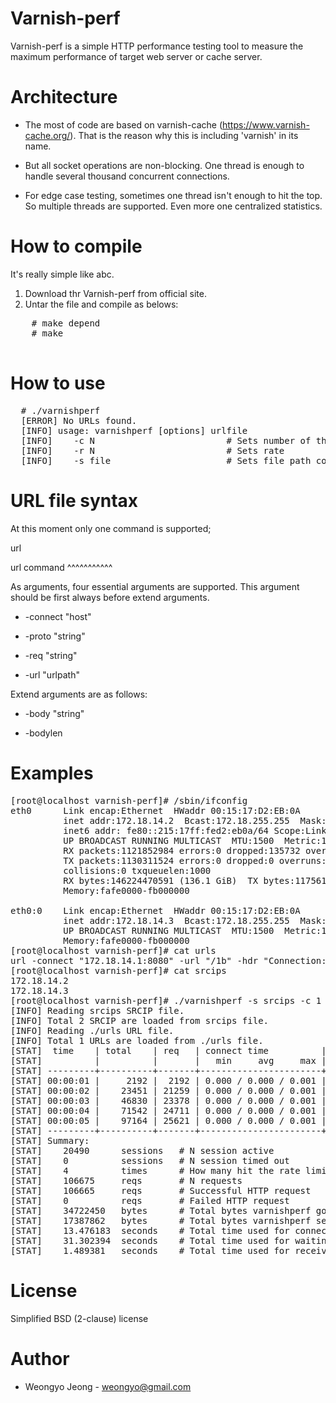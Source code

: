 Varnish-perf
============

Varnish-perf is a simple HTTP performance testing tool to measure the maximum
performance of target web server or cache server.

Architecture
============

* The most of code are based on varnish-cache
  (https://www.varnish-cache.org/).  That is the reason why this is
  including 'varnish' in its name.

* But all socket operations are non-blocking.  One thread is enough to
  handle several thousand concurrent connections.

* For edge case testing, sometimes one thread isn't enough to hit the
  top.  So multiple threads are supported.  Even more one centralized
  statistics.

How to compile
==============

It's really simple like abc.

1. Download thr Varnish-perf from official site.
2. Untar the file and compile as belows:

  <pre>
    # make depend
    # make
  </pre>

How to use
==========

<pre>
  # ./varnishperf
  [ERROR] No URLs found.
  [INFO] usage: varnishperf [options] urlfile
  [INFO]    -c N                         # Sets number of threads
  [INFO]    -r N                         # Sets rate
  [INFO]    -s file                      # Sets file path containing src IP
</pre>

URL file syntax
===============

At this moment only one command is supported;

  url

url command
^^^^^^^^^^^

As arguments, four essential arguments are supported.  This argument should be
first always before extend arguments.

* -connect "host"

* -proto "string"

* -req "string"

* -url "urlpath"

Extend arguments are as follows:

* -body "string"

* -bodylen <number>

Examples
========

<pre>
[root@localhost varnish-perf]# /sbin/ifconfig
eth0      Link encap:Ethernet  HWaddr 00:15:17:D2:EB:0A  
          inet addr:172.18.14.2  Bcast:172.18.255.255  Mask:255.255.0.0
          inet6 addr: fe80::215:17ff:fed2:eb0a/64 Scope:Link
          UP BROADCAST RUNNING MULTICAST  MTU:1500  Metric:1
          RX packets:1121852984 errors:0 dropped:135732 overruns:0 frame:0
          TX packets:1130311524 errors:0 dropped:0 overruns:0 carrier:0
          collisions:0 txqueuelen:1000 
          RX bytes:146224470591 (136.1 GiB)  TX bytes:117561365260 (109.4 GiB)
          Memory:fafe0000-fb000000 

eth0:0    Link encap:Ethernet  HWaddr 00:15:17:D2:EB:0A  
          inet addr:172.18.14.3  Bcast:172.18.255.255  Mask:255.255.0.0
          UP BROADCAST RUNNING MULTICAST  MTU:1500  Metric:1
          Memory:fafe0000-fb000000 
[root@localhost varnish-perf]# cat urls 
url -connect "172.18.14.1:8080" -url "/1b" -hdr "Connection: close"
[root@localhost varnish-perf]# cat srcips 
172.18.14.2
172.18.14.3
[root@localhost varnish-perf]# ./varnishperf -s srcips -c 1 -r 30000 ./urls
[INFO] Reading srcips SRCIP file.
[INFO] Total 2 SRCIP are loaded from srcips file.
[INFO] Reading ./urls URL file.
[INFO] Total 1 URLs are loaded from ./urls file.
[STAT]  time    | total    | req   | connect time          | first byte time       | body time             | tx         | tx    | rx         | rx    | errors
[STAT]          |          |       |   min     avg     max |   min     avg     max |   min     avg     max |            |       |            |       |
[STAT] ---------+----------+-------+-----------------------+-----------------------+-----------------------+------------+-------+------------+-------+-------....
[STAT] 00:00:01 |     2192 |  2192 | 0.000 / 0.000 / 0.001 | 0.000 / 0.000 / 0.001 | 0.000 / 0.000 / 0.001 |     356644 |  348K |     709150 |  692K | 0
[STAT] 00:00:02 |    23451 | 21259 | 0.000 / 0.000 / 0.001 | 0.000 / 0.000 / 0.002 | 0.000 / 0.000 / 0.000 |    3465217 |  3,3M |    6909825 |  6,6M | 0
[STAT] 00:00:03 |    46830 | 23378 | 0.000 / 0.000 / 0.001 | 0.000 / 0.000 / 0.002 | 0.000 / 0.000 / 0.000 |    3810777 |  3,6M |    7598175 |  7,3M | 0
[STAT] 00:00:04 |    71542 | 24711 | 0.000 / 0.000 / 0.001 | 0.000 / 0.000 / 0.001 | 0.000 / 0.000 / 0.000 |    4027567 |  3,9M |    8048359 |  7,7M | 0
[STAT] 00:00:05 |    97164 | 25621 | 0.000 / 0.000 / 0.001 | 0.000 / 0.000 / 0.004 | 0.000 / 0.000 / 0.000 |    4176386 |    4M |    8354076 |    8M | 0
[STAT] ---------+----------+-------+-----------------------+-----------------------+-----------------------+------------+-------+------------+-------+-------....
[STAT] Summary:
[STAT]    20490      sessions   # N session active
[STAT]    0          sessions   # N session timed out
[STAT]    4          times      # How many hit the rate limit
[STAT]    106675     reqs       # N requests
[STAT]    106665     reqs       # Successful HTTP request
[STAT]    0          reqs       # Failed HTTP request
[STAT]    34722450   bytes      # Total bytes varnishperf got
[STAT]    17387862   bytes      # Total bytes varnishperf send
[STAT]    13.476183  seconds    # Total time used for connect(2)
[STAT]    31.302394  seconds    # Total time used for waiting the first byte after sending HTTP request
[STAT]    1.489381   seconds    # Total time used for receiving the body
</pre>

License
=======

Simplified BSD (2-clause) license

Author
======

* Weongyo Jeong - weongyo@gmail.com

